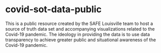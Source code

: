 # covid-sot-data-public

This is a public resource created by the SAFE Louisville team to host a source of truth data set and accompanying visualizations related to the Covid-19 pandemic. The ideology in providing the data is to use data transparency to achieve greater public and situational awareness of the Covid-19 pandemic. 
